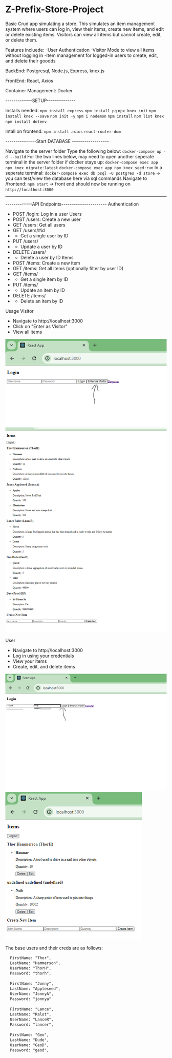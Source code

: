 # Z-Prefix-Store-Project
Basic Crud app simulating a store.
This simulates an item management system where users can log in, view their items, create new items, and edit or delete existing items. Visitors can view all items but cannot create, edit, or delete them.

Features incluede:
-User Authentication
-Visitor Mode to view all items without logging in
-Item management for logged-in users to create, edit, and delete their goodds

BackEnd:
Postgresql, Node.js, Express, knex.js

FrontEnd:
React, Axios

Container Management:
Docker

-------------SETUP--------------

Installs needed:
`npm install express`
`npm install pg`
`npx knex init`
`npm install knex --save`
`npm init -y`
`npm i nodemon`
`npm install`
`npm list knex`
`npm install dotenv`

Intall on frontend:
`npm install axios`
`react-router-dom`



---------------Start DATABASE ------------------

Navigate to the server folder
Type the following below:
`docker-compose up -d --build`
For the two lines below, may need to open another seperate terminal in the server folder if docker stays up:
`docker-compose exec app npx knex migrate:latest`
`docker-compose exec app npx knex seed:run`
In a seperate terminal: `docker-compose exec db psql -U postgres -d store` -> you can test/view the database here via sql commands
Navigate to /frontend: `npm start` -> front end should now be running on `http://localhost:3000`

-------------------------------------------------





-------------API Endpoints----------------------
Authentication
- POST /login: Log in a user
Users
- POST /users: Create a new user
- GET /users: Get all users
- GET /users/#id
- -  Get a single user by ID
- PUT /users/
- - Update a user by ID
- DELETE /users/
- - Delete a user by ID
Items
- POST /items: Create a new item
- GET /items: Get all items (optionally filter by user ID)
- GET /items/
- - Get a single item by ID
- PUT /items/
 - - Update an item by ID
- DELETE /items/
- - Delete an item by ID



Usage
Visitor
- Navigate to http://localhost:3000
- Click on "Enter as Visitor"
- View all items

![alt text](image.png)
![alt text](image-1.png)





User
- Navigate to http://localhost:3000
- Log in using your credentials
- View your items
- Create, edit, and delete items


![alt text](image-2.png)
![alt text](image-3.png)




The base users and their creds are as follows:

      FirstName: "Thor",
      LastName: "Hammerson",
      UserName: "ThorH",
      Password: "thorh",

      FirstName: "Jonny",
      LastName: "Appleseed",
      UserName: "JonnyA",
      Password: "jonnya"

      FirstName: "Lance",
      LastName: "Ralot",
      UserName: "LanceR",
      Password: "lancer",

      FirstName: "Geo",
      LastName: "Dude",
      UserName: "GeoD",
      Password: "geod",



